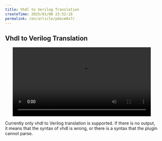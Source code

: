 ```yaml
---
title: Vhdl to Verilog Translation
createTime: 2025/01/08 23:52:18
permalink: /en/article/pdocm0x7/
---
```


## Vhdl to Verilog Translation

<!-- TODO: translation -->
<center>
<video width="90%" controls>  
  <source src="/videos/translation.mp4" type="video/mp4">  
  您的浏览器不支持视频标签。  
</video>
</center>


Currently only vhdl to Verilog translation is supported.
If there is no output, it means that the syntax of vhdl is wrong, or there is a syntax that the plugin cannot parse.